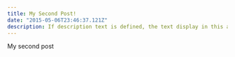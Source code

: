 ```yaml
---
title: My Second Post!
date: "2015-05-06T23:46:37.121Z"
description: If description text is defined, the text display in this area
---
```


My second post

